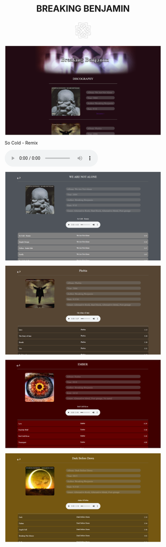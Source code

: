 
<h1 align="center">
  <p>BREAKING BENJAMIN</p>
  <img src="https://github.com/Guilherme-Maciel/readme_images/blob/master/breakingBenjamin/bb.png" alt="breaking benjamin" width="50px"/>
</h1>

<p align="center"><img src="https://github.com/Guilherme-Maciel/readme_images/blob/master/breakingBenjamin/1bb.PNG" alt="breaking benjamin" width="500px"/></p>
<p>So Cold - Remix</p>
<audio controls="controls">
  <source src="https://drive.google.com/file/d/1yhaHCQJBnGz1ICz_gFUJijbZbW804b1c/view?usp=sharing"/>
</audio>

<p align="center"><img src="https://github.com/Guilherme-Maciel/readme_images/blob/master/breakingBenjamin/2bb.PNG" alt="breaking benjamin" width="500px"/></p>
<p align="center"><img src="https://github.com/Guilherme-Maciel/readme_images/blob/master/breakingBenjamin/3bb.PNG" alt="breaking benjamin" width="500px"/></p>
<p align="center"><img src="https://github.com/Guilherme-Maciel/readme_images/blob/master/breakingBenjamin/4bb.PNG" alt="breaking benjamin" width="500px"/></p>
<p align="center"><img src="https://github.com/Guilherme-Maciel/readme_images/blob/master/breakingBenjamin/5bb.PNG" alt="breaking benjamin" width="500px"/></p>
